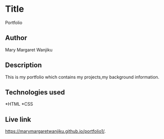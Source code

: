 # Title
Portfolio

## Author
Mary Margaret Wanjiku

## Description

This is my portfolio which contains my projects,my background information.
## Technologies used
*HTML
*CSS

## Live link
https://marymargaretwanjiku.github.io/portfolio1/.

